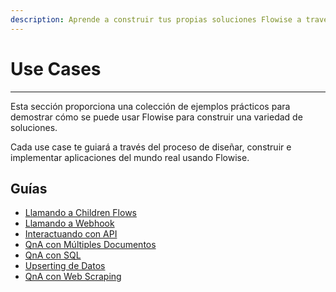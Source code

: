 ```yaml
---
description: Aprende a construir tus propias soluciones Flowise a través de ejemplos prácticos
---
```


# Use Cases

***

Esta sección proporciona una colección de ejemplos prácticos para demostrar cómo se puede usar Flowise para construir una variedad de soluciones.

Cada use case te guiará a través del proceso de diseñar, construir e implementar aplicaciones del mundo real usando Flowise.

## Guías

* [Llamando a Children Flows](calling-children-flows.md)
* [Llamando a Webhook](webhook-tool.md)
* [Interactuando con API](interacting-with-api.md)
* [QnA con Múltiples Documentos](multiple-documents-qna.md)
* [QnA con SQL](sql-qna.md)
* [Upserting de Datos](upserting-data.md)
* [QnA con Web Scraping](web-scrape-qna.md)
